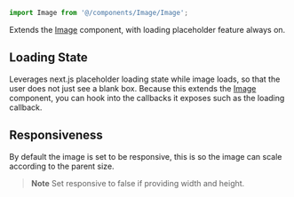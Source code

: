 ```js
import Image from '@/components/Image/Image';
```

Extends the [Image](https://nextjs.org/docs/pages/api-reference/components/image) component, with loading placeholder feature always on.

## Loading State

Leverages next.js placeholder loading state while image loads, so that the user does not just see a blank box.
Because this extends the [Image](https://nextjs.org/docs/pages/api-reference/components/image) component, you can hook into the callbacks it exposes such as the loading callback.

## Responsiveness

By default the image is set to be responsive, this is so the image can scale according to the parent size.

> **Note** Set responsive to false if providing width and height.
